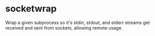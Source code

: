 # socketwrap
Wrap a given subprocess so it's stdin, stdout, and stderr streams get received and sent from sockets, allowing remote usage.
